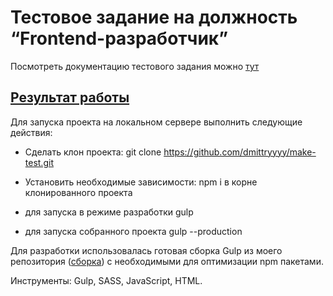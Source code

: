 <h1>Тестовое задание на должность “Frontend-разработчик”</h1>

 Посмотреть документацию тестового задания можно <a href="https://docs.google.com/document/d/1n2HXwJYck6sGK5_9Cas-1jERbJLiT-BUTPDK0WNfvIU/edit">тут</a>

<a href="https://dmittryyyy.github.io/make-test/">Результат работы</a>
----------------------------------------------------------------------------------------------------------------------------------------------------

Для запуска проекта на локальном сервере выполнить следующие действия:

- Сделать клон проекта:
git clone https://github.com/dmittryyyy/make-test.git

- Установить необходимые зависимости:
npm i в корне клонированного проекта

- для запуска в режиме разработки gulp
- для запуска собранного проекта gulp --production

Для разработки использовалась готовая сборка Gulp из моего репозитория (<a href="https://github.com/dmittryyyy/gulp-starter">сборка</a>) с необходимыми для оптимизации npm пакетами.

Инструменты: Gulp, SASS, JavaScript, HTML.

